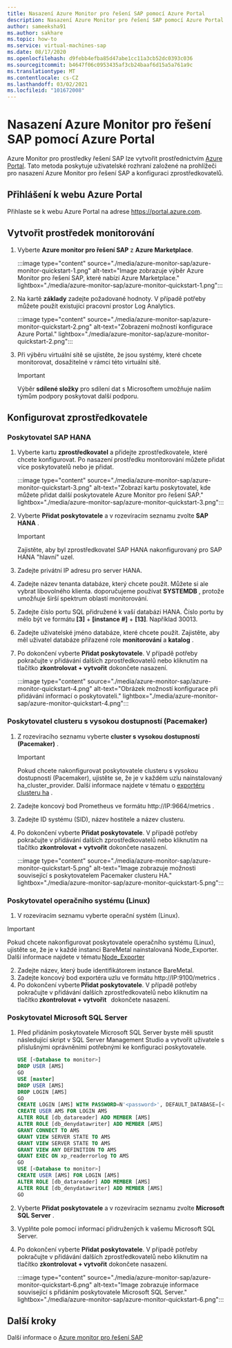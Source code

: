 ```yaml
---
title: Nasazení Azure Monitor pro řešení SAP pomocí Azure Portal
description: Nasazení Azure Monitor pro řešení SAP pomocí Azure Portal
author: sameeksha91
ms.author: sakhare
ms.topic: how-to
ms.service: virtual-machines-sap
ms.date: 08/17/2020
ms.openlocfilehash: d9febb4efba85d47abe1cc11a3cb52dc0393c036
ms.sourcegitcommit: b4647f06c0953435af3cb24baaf6d15a5a761a9c
ms.translationtype: MT
ms.contentlocale: cs-CZ
ms.lasthandoff: 03/02/2021
ms.locfileid: "101672008"
---
```

# <a name="deploy-azure-monitor-for-sap-solutions-with-azure-portal"></a>Nasazení Azure Monitor pro řešení SAP pomocí Azure Portal

Azure Monitor pro prostředky řešení SAP lze vytvořit prostřednictvím [Azure Portal](https://azure.microsoft.com/features/azure-portal). Tato metoda poskytuje uživatelské rozhraní založené na prohlížeči pro nasazení Azure Monitor pro řešení SAP a konfiguraci zprostředkovatelů.

## <a name="sign-in-to-azure-portal"></a>Přihlášení k webu Azure Portal

Přihlaste se k webu Azure Portal na adrese https://portal.azure.com.

## <a name="create-monitoring-resource"></a>Vytvořit prostředek monitorování

1. Vyberte **Azure monitor pro řešení SAP** z **Azure Marketplace**.

   :::image type="content" source="./media/azure-monitor-sap/azure-monitor-quickstart-1.png" alt-text="Image zobrazuje výběr Azure Monitor pro řešení SAP, které nabízí Azure Marketplace." lightbox="./media/azure-monitor-sap/azure-monitor-quickstart-1.png":::

2. Na kartě **základy** zadejte požadované hodnoty. V případě potřeby můžete použít existující pracovní prostor Log Analytics.

   :::image type="content" source="./media/azure-monitor-sap/azure-monitor-quickstart-2.png" alt-text="Zobrazení možností konfigurace Azure Portal." lightbox="./media/azure-monitor-sap/azure-monitor-quickstart-2.png":::

3. Při výběru virtuální sítě se ujistěte, že jsou systémy, které chcete monitorovat, dosažitelné v rámci této virtuální sítě. 

   > [!IMPORTANT]
   > Výběr **sdílené složky** pro sdílení dat s Microsoftem umožňuje našim týmům podpory poskytovat další podporu.

## <a name="configure-providers"></a>Konfigurovat zprostředkovatele

### <a name="sap-hana-provider"></a>Poskytovatel SAP HANA 

1. Vyberte kartu **zprostředkovatel** a přidejte zprostředkovatele, které chcete konfigurovat. Po nasazení prostředku monitorování můžete přidat více poskytovatelů nebo je přidat. 

   :::image type="content" source="./media/azure-monitor-sap/azure-monitor-quickstart-3.png" alt-text="Zobrazí kartu poskytovatel, kde můžete přidat další poskytovatele Azure Monitor pro řešení SAP." lightbox="./media/azure-monitor-sap/azure-monitor-quickstart-3.png":::

2. Vyberte **Přidat poskytovatele** a v rozevíracím seznamu zvolte **SAP HANA** . 

   > [!IMPORTANT]
   > Zajistěte, aby byl zprostředkovatel SAP HANA nakonfigurovaný pro SAP HANA "hlavní" uzel.

3. Zadejte privátní IP adresu pro server HANA.

4. Zadejte název tenanta databáze, který chcete použít. Můžete si ale vybrat libovolného klienta. doporučujeme používat **SYSTEMDB** , protože umožňuje širší spektrum oblastí monitorování. 

5. Zadejte číslo portu SQL přidružené k vaší databázi HANA. Číslo portu by mělo být ve formátu **[3]**  +  **[instance #]**  +  **[13]**. Například 30013. 

6. Zadejte uživatelské jméno databáze, které chcete použít. Zajistěte, aby měl uživatel databáze přiřazené role **monitorování** a **katalog** . 

7. Po dokončení vyberte **Přidat poskytovatele**. V případě potřeby pokračujte v přidávání dalších zprostředkovatelů nebo kliknutím na tlačítko **zkontrolovat + vytvořit** dokončete nasazení.

   :::image type="content" source="./media/azure-monitor-sap/azure-monitor-quickstart-4.png" alt-text="Obrázek možností konfigurace při přidávání informací o poskytovateli." lightbox="./media/azure-monitor-sap/azure-monitor-quickstart-4.png":::

### <a name="high-availability-cluster-pacemaker-provider"></a>Poskytovatel clusteru s vysokou dostupností (Pacemaker)

1. Z rozevíracího seznamu vyberte **cluster s vysokou dostupností (Pacemaker)** . 

   > [!IMPORTANT]
   > Pokud chcete nakonfigurovat poskytovatele clusteru s vysokou dostupností (Pacemaker), ujistěte se, že je v každém uzlu nainstalovaný ha_cluster_provider. Další informace najdete v tématu o [exportéru clusteru ha](https://github.com/ClusterLabs/ha_cluster_exporter#installation) .

2. Zadejte koncový bod Prometheus ve formátu http://IP:9664/metrics . 
 
3. Zadejte ID systému (SID), název hostitele a název clusteru.

4. Po dokončení vyberte **Přidat poskytovatele**. V případě potřeby pokračujte v přidávání dalších zprostředkovatelů nebo kliknutím na tlačítko **zkontrolovat + vytvořit** dokončete nasazení.

   :::image type="content" source="./media/azure-monitor-sap/azure-monitor-quickstart-5.png" alt-text="Image zobrazuje možnosti související s poskytovatelem Pacemaker clusteru HA." lightbox="./media/azure-monitor-sap/azure-monitor-quickstart-5.png":::


### <a name="os-linux-provider"></a>Poskytovatel operačního systému (Linux) 

1. V rozevíracím seznamu vyberte operační systém (Linux). 

> [!IMPORTANT]
> Pokud chcete nakonfigurovat poskytovatele operačního systému (Linux), ujistěte se, že je v každé instanci BareMetal nainstalovaná Node_Exporter. Další informace najdete v tématu [Node_Exporter](https://github.com/prometheus/node_exporter)

2. Zadejte název, který bude identifikátorem instance BareMetal.
3. Zadejte koncový bod exportéra uzlu ve formátu http://IP:9100/metrics .
4. Po dokončení vyberte **Přidat poskytovatele**. V případě potřeby pokračujte v přidávání dalších zprostředkovatelů nebo kliknutím na tlačítko **zkontrolovat + vytvořit**   dokončete nasazení. 


### <a name="microsoft-sql-server-provider"></a>Poskytovatel Microsoft SQL Server

1. Před přidáním poskytovatele Microsoft SQL Server byste měli spustit následující skript v SQL Server Management Studio a vytvořit uživatele s příslušnými oprávněními potřebnými ke konfiguraci poskytovatele.

   ```sql
   USE [<Database to monitor>]
   DROP USER [AMS]
   GO
   USE [master]
   DROP USER [AMS]
   DROP LOGIN [AMS]
   GO
   CREATE LOGIN [AMS] WITH PASSWORD=N'<password>', DEFAULT_DATABASE=[<Database to monitor>], DEFAULT_LANGUAGE=[us_english], CHECK_EXPIRATION=OFF, CHECK_POLICY=OFF
   CREATE USER AMS FOR LOGIN AMS
   ALTER ROLE [db_datareader] ADD MEMBER [AMS]
   ALTER ROLE [db_denydatawriter] ADD MEMBER [AMS]
   GRANT CONNECT TO AMS
   GRANT VIEW SERVER STATE TO AMS
   GRANT VIEW SERVER STATE TO AMS
   GRANT VIEW ANY DEFINITION TO AMS
   GRANT EXEC ON xp_readerrorlog TO AMS
   GO
   USE [<Database to monitor>]
   CREATE USER [AMS] FOR LOGIN [AMS]
   ALTER ROLE [db_datareader] ADD MEMBER [AMS]
   ALTER ROLE [db_denydatawriter] ADD MEMBER [AMS]
   GO
   ``` 

2. Vyberte **Přidat poskytovatele** a v rozevíracím seznamu zvolte **Microsoft SQL Server** . 

3. Vyplňte pole pomocí informací přidružených k vašemu Microsoft SQL Server. 

4. Po dokončení vyberte **Přidat poskytovatele**. V případě potřeby pokračujte v přidávání dalších zprostředkovatelů nebo kliknutím na tlačítko **zkontrolovat + vytvořit** dokončete nasazení.

     :::image type="content" source="./media/azure-monitor-sap/azure-monitor-quickstart-6.png" alt-text="Image zobrazuje informace související s přidáním poskytovatele Microsoft SQL Server." lightbox="./media/azure-monitor-sap/azure-monitor-quickstart-6.png":::

## <a name="next-steps"></a>Další kroky

Další informace o [Azure monitor pro řešení SAP](azure-monitor-overview.md)
